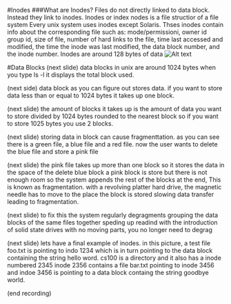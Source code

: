#Inodes
###What are Inodes?
Files do not directly linked to data block. 
Instead they link to inodes.
Inodes or index nodes is a file structior of a file system 
Every unix system uses inodes except Solaris.
Thses inodes contain info about the corresponding file such as:
mode/permissioni,
owner id group id, 
size of file,
number of hard links to the file,
time last accessed and modified,
the time the inode was last modified,
the data block number,
and the inode number. 
Inodes are around 128 bytes of data
![Alt text](pictures/indoe_ex.jpg?raw=true)

#Data Blocks
(next slide)
data blocks in unix are around 1024 bytes
when you type ls -l it displays the total block used. 

(next side)
data block as you can figure out stores data.
if you want to store data less than or equal to 1024 bytes it takes up one block.

(next slide)
the amount of blocks it takes up is the amount of data you want to store divided by 1024 bytes rounded to the nearest block
so if you want to store 1025 bytes you use 2 blocks.

(next slide)
storing data in block can cause fragmenttation. 
as you can see there is a green file, a blue file and a red file. now the user wants to delete the blue file and store a pink file

(next slide)
the pink file takes up more than one block so it stores the data 
in the space of the delete blue block a pink block is store but there is not enough room so the system appends the rest of the blocks at the end,
This is known as fragmentation.
with a revolving platter hard  drive, the magnetic needle has to move to the place the block is stored slowing data transfer leading to fragmentation.

(next slide)
to fix this the system regularly degragments grouping the data blocks of the same files together speding up readind
with the introduction of solid state drives with no moving parts, you no longer need to degrag

(next slide)
lets have a final example of inodes. 
in this picture, a test file foo.txt is pointing to indo 1234 which is in turn pointing to the data block containing the string hello word.
cs100 is a directory and it also has a inode numbered 2345
inode 2356 contains a file bar.txt pointing to  inode 3456
and indoe 3456 is pointing to a data block containg the string goodbye world.

(end recording)

